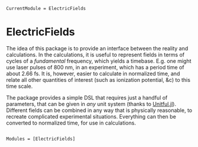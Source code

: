 ```@meta
CurrentModule = ElectricFields
```

# ElectricFields

The idea of this package is to provide an interface between the
reality and calculations. In the calculations, it is useful to
represent fields in terms of cycles of a _fundamental_ frequency,
which yields a timebase. E.g. one might use laser pulses of 800 nm, in
an experiment, which has a period time of about 2.66 fs. It is,
however, easier to calculate in normalized time, and relate all other
quantities of interest (such as ionization potential, &c) to this time
scale.

The package provides a simple DSL that requires just a handful of
parameters, that can be given in _any_ unit system (thanks to
[Unitful.jl](https://github.com/ajkeller34/Unitful.jl)). Different
fields can be combined in any way that is physically reasonable, to
recreate complicated experimental situations. Everything can then be
converted to normalized time, for use in calculations.

```@index
```

```@autodocs
Modules = [ElectricFields]
```
